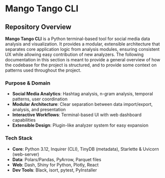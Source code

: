 # Mango Tango CLI

## Repository Overview

**Mango Tango CLI** is a Python terminal-based tool for social media data
analysis and visualization. It provides a modular, extensible architecture
that separates core application logic from analysis modules, ensuring
consistent UX while allowing easy contribution of new analyzers.
The following documentation in this section is meant to provide a
general overview of how the codebase for the project is structured,
and to provide some context on patterns used throughout the project.

### Purpose & Domain

- **Social Media Analytics**: Hashtag analysis, n-gram analysis, temporal
  patterns, user coordination
- **Modular Architecture**: Clear separation between data import/export,
  analysis, and presentation
- **Interactive Workflows**: Terminal-based UI with web dashboard capabilities
- **Extensible Design**: Plugin-like analyzer system for easy expansion

### Tech Stack

- **Core**: Python 3.12, Inquirer (CLI), TinyDB (metadata), Starlette & Uvicorn (web-server)
- **Data**: Polars/Pandas, PyArrow, Parquet files
- **Web**: Dash, Shiny for Python, Plotly, React
- **Dev Tools**: Black, isort, pytest, PyInstaller
